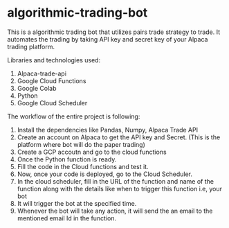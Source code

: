 # algorithmic-trading-bot

This is a algorithmic trading bot that utilizes pairs trade strategy to trade. It automates the trading by taking API key and secret key of your Alpaca trading platform. 

Libraries and technologies used:
1. Alpaca-trade-api
2. Google Cloud Functions
3. Google Colab
4. Python
5. Google Cloud Scheduler

The workflow of the entire project is following:
1. Install the dependencies like Pandas, Numpy, Alpaca Trade API
2. Create an account on Alpaca to get the API key and Secret. (This is the platform where bot will do the paper trading)
3. Create a GCP accoutn and go to the cloud functions
4. Once the Python function is ready.
5. Fill the code in the Cloud functions and test it.
6. Now, once your code is deployed, go to the Cloud Scheduler.
7. In the cloud scheduler, fill in the URL of the function and name of the function along with the details like when to trigger this function i.e, your bot
8. It will trigger the bot at the specified time.
9. Whenever the bot will take any action, it will send the an email to the mentioned email Id in the function.

   
